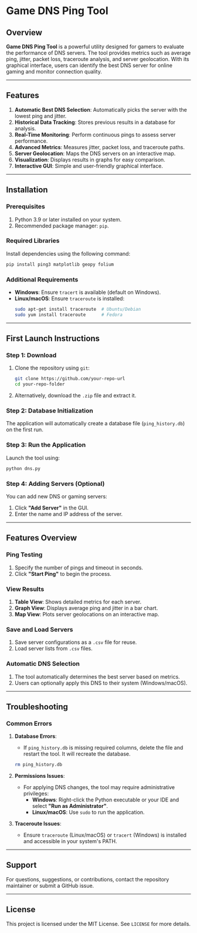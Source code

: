 
# Game DNS Ping Tool

## Overview
**Game DNS Ping Tool** is a powerful utility designed for gamers to evaluate the performance of DNS servers. 
The tool provides metrics such as average ping, jitter, packet loss, traceroute analysis, and server geolocation.
With its graphical interface, users can identify the best DNS server for online gaming and monitor connection quality.

---

## Features
1. **Automatic Best DNS Selection**: Automatically picks the server with the lowest ping and jitter.
2. **Historical Data Tracking**: Stores previous results in a database for analysis.
3. **Real-Time Monitoring**: Perform continuous pings to assess server performance.
4. **Advanced Metrics**: Measures jitter, packet loss, and traceroute paths.
5. **Server Geolocation**: Maps the DNS servers on an interactive map.
6. **Visualization**: Displays results in graphs for easy comparison.
7. **Interactive GUI**: Simple and user-friendly graphical interface.

---

## Installation

### Prerequisites
1. Python 3.9 or later installed on your system.
2. Recommended package manager: `pip`.

### Required Libraries
Install dependencies using the following command:
```bash
pip install ping3 matplotlib geopy folium
```

### Additional Requirements
- **Windows**: Ensure `tracert` is available (default on Windows).
- **Linux/macOS**: Ensure `traceroute` is installed:
  ```bash
  sudo apt-get install traceroute  # Ubuntu/Debian
  sudo yum install traceroute      # Fedora
  ```

---

## First Launch Instructions

### Step 1: Download
1. Clone the repository using `git`:
   ```bash
   git clone https://github.com/your-repo-url
   cd your-repo-folder
   ```
2. Alternatively, download the `.zip` file and extract it.

### Step 2: Database Initialization
The application will automatically create a database file (`ping_history.db`) on the first run.

### Step 3: Run the Application
Launch the tool using:
```bash
python dns.py
```

### Step 4: Adding Servers (Optional)
You can add new DNS or gaming servers:
1. Click **"Add Server"** in the GUI.
2. Enter the name and IP address of the server.

---

## Features Overview

### Ping Testing
1. Specify the number of pings and timeout in seconds.
2. Click **"Start Ping"** to begin the process.

### View Results
1. **Table View**: Shows detailed metrics for each server.
2. **Graph View**: Displays average ping and jitter in a bar chart.
3. **Map View**: Plots server geolocations on an interactive map.

### Save and Load Servers
1. Save server configurations as a `.csv` file for reuse.
2. Load server lists from `.csv` files.

### Automatic DNS Selection
1. The tool automatically determines the best server based on metrics.
2. Users can optionally apply this DNS to their system (Windows/macOS).

---

## Troubleshooting

### Common Errors
1. **Database Errors**:
   - If `ping_history.db` is missing required columns, delete the file and restart the tool. It will recreate the database.
   ```bash
   rm ping_history.db
   ```

2. **Permissions Issues**:
   - For applying DNS changes, the tool may require administrative privileges:
     - **Windows**: Right-click the Python executable or your IDE and select **"Run as Administrator"**.
     - **Linux/macOS**: Use `sudo` to run the application.

3. **Traceroute Issues**:
   - Ensure `traceroute` (Linux/macOS) or `tracert` (Windows) is installed and accessible in your system's PATH.

---

## Support
For questions, suggestions, or contributions, contact the repository maintainer or submit a GitHub issue.

---

## License
This project is licensed under the MIT License. See `LICENSE` for more details.
